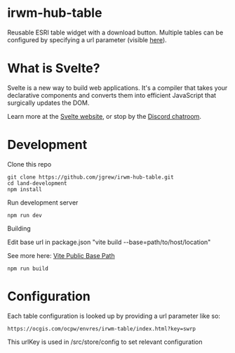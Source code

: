 # irwm-hub-table

Reusable ESRI table widget with a download button. Multiple tables can be configured by specifying a url parameter (visible  [here](https://www.southocirwm.org/pages/stormwater)).


# What is Svelte?

Svelte is a new way to build web applications. It's a compiler that takes your declarative components and converts them into efficient JavaScript that surgically updates the DOM.

Learn more at the [Svelte website](https://svelte.dev), or stop by the [Discord chatroom](https://svelte.dev/chat).


# Development

Clone this repo
```
git clone https://github.com/jgrew/irwm-hub-table.git
cd land-development
npm install
```

Run development server
```
npm run dev
```

Building

Edit base url in package.json "vite build --base=path/to/host/location" 

See more here: [Vite Public Base Path](https://vitejs.dev/guide/build.html)

```
npm run build
```

# Configuration
Each table configuration is looked up by providing a url parameter like so:
```
https://ocgis.com/ocpw/envres/irwm-table/index.html?key=swrp
```


This urlKey is used in /src/store/config to set relevant configuration